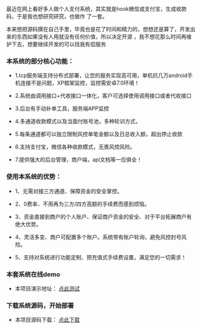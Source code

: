 最近在网上看好多人做个人支付系统，其实就是hook微信或支付宝，生成收款码，于是我也想研究研究，也做作 了一套。 

本来想把源码撰在自己手里，毕竟也是花了时间和精力的，想想还是算了，开发出来的东西如果没有人用就没有任何价值，所以决定开源 ，我不想花那么时间再维护下去，想要继续开发的可以找我有偿服务
### 本系统的部分核心功能：

- 1.tcp服务端支持分布式部署，让您的服务实现高可用，单机抗几万android手机连接不是问题，XP框架监控，监控需安卓7.0环境！

- 2.系统由调用接口+代收接口一体化，客户可选择使用调用接口或者代收接口

- 3.后台有手动补单工具，服务端APP监控

- 4.多通道收款模式以及当面付账号池，多种轮训方式，

- 5.每条通道都可以独立限制风控单笔金额以及日总收入额，超出停止收款 

- 6.支持支付宝，微信各种收款模式，无畏风控风险。
 
- 7.提供强大的后台管理，商户端，api文档等一应俱全！ 

### 使用本系统的优势：

- 1、无需对接三方通道、保障资金的安全掌控。

- 2、0费率、不用再为三方/四方高额的手续费而感到烦恼。

- 3、资金直接到商户的个人账户、保证商户资金的安全、对于平台拓展商户有绝大优势。

- 4、灵活多变、商户可配置多个账户。系统带有账户轮询，避免风控封号风险。

- 5、支持对系统进行功能定制、预充值式手续费设置，满足您的一切需求！
  

### 本套系统在线demo
- 本项目演示地址： [点此测试](http://hotpay.jmkeji.net)


### 下载系统源码，开始部署
- 本项目源码下载： [点此下载](http://hotpay.jmkeji.net)

